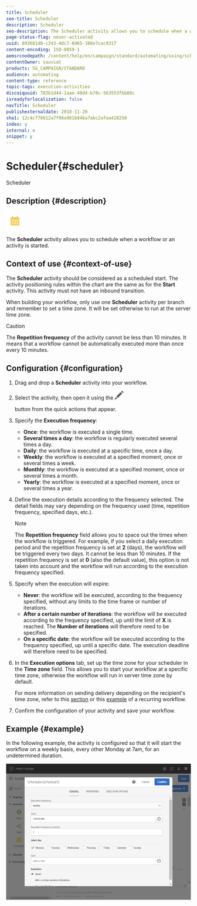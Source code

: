```yaml
---
title: Scheduler
seo-title: Scheduler
description: Scheduler
seo-description: The Scheduler activity allows you to schedule when a workflow or an activity is started.
page-status-flag: never-activated
uuid: 893681d0-c343-4dc7-8965-388e7cac9317
content-encoding: ISO-8859-1
aemsrcnodepath: /content/help/en/campaign/standard/automating/using/scheduler
contentOwner: sauviat
products: SG_CAMPAIGN/STANDARD
audience: automating
content-type: reference
topic-tags: execution-activities
discoiquuid: 783b1d44-1aae-48d4-b78c-563553fbb88c
isreadyforlocalization: false
navTitle: Scheduler
publishexternaldate: 2018-11-20
sha1: 12c4c778612a7f98a981b846a7abc2afaa428250
index: y
internal: n
snippet: y
---
```


# Scheduler{#scheduler}

Scheduler

## Description {#description}

![](assets/scheduler.png)

The **Scheduler** activity allows you to schedule when a workflow or an activity is started.

## Context of use {#context-of-use}

The **Scheduler** activity should be considered as a scheduled start. The activity positioning rules within the chart are the same as for the **Start** activity. This activity must not have an inbound transition.

When building your workflow, only use one **Scheduler** activity per branch and remember to set a time zone. It will be set otherwise to run at the server time zone.

>[!CAUTION]
>
>The **Repetition frequency** of the activity cannot be less than 10 minutes. It means that a workflow cannot be automatically executed more than once every 10 minutes.

## Configuration {#configuration}

1. Drag and drop a **Scheduler** activity into your workflow.
1. Select the activity, then open it using the  ![](assets/edit_darkgrey-24px.png)

   button from the quick actions that appear.
1. Specify the **Execution frequency**:

    * **Once**: the workflow is executed a single time.
    * **Several times a day**: the workflow is regularly executed several times a day.
    * **Daily**: the workflow is executed at a specific time, once a day.
    * **Weekly**: the workflow is executed at a specified moment, once or several times a week.
    * **Monthly**: the workflow is executed at a specified moment, once or several times a month.
    * **Yearly**: the workflow is executed at a specified moment, once or several times a year.

1. Define the execution details according to the frequency selected. The detail fields may vary depending on the frequency used (time, repetition frequency, specified days, etc.).

   >[!NOTE]
   >
   >The **Repetition frequency** field allows you to space out the times when the workflow is triggered. For example, if you select a daily execution period and the repetition frequency is set at **2** (days), the workflow will be triggered every two days. It cannot be less than 10 minutes. If the repetition frequency is set at **0** (also the default value), this option is not taken into account and the workflow will run according to the execution frequency specified.

1. Specify when the execution will expire:

    * **Never**: the workflow will be executed, according to the frequency specified, without any limits to the time frame or number of iterations.
    * **After a certain number of iterations**: the workflow will be executed according to the frequency specified, up until the limit of **X** is reached. The **Number of iterations** will therefore need to be specified.
    * **On a specific date**: the workflow will be executed according to the frequency specified, up until a specific date. The execution deadline will therefore need to be specified.

1. In the **Execution options** tab, set up the time zone for your scheduler in the **Time zone** field. This allows you to start your workflow at a specific time zone, otherwise the workflow will run in server time zone by default.

   For more information on sending delivery depending on the recipient's time zone, refer to this [section](../../sending/using/sending-messages-at-the-recipient-s-time-zone.md) or this [example](../../automating/using/push-notification-delivery.md#sending-a-recurring-push-notification-with-a-workflow) of a recurring workflow.

1. Confirm the configuration of your activity and save your workflow.

## Example {#example}

In the following example, the activity is configured so that it will start the workflow on a weekly basis, every other Monday at 7am, for an undetermined duration.

![](assets/wkf_scheduler_example.png)

